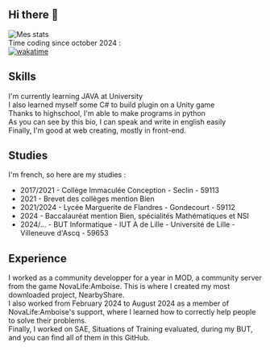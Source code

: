 ## Hi there 👋

![Mes stats](https://github-readme-stats.vercel.app/api?username=icecubefr)  
Time coding since october 2024 :  
[![wakatime](https://wakatime.com/badge/user/a9c2ac79-5715-46ac-8b12-4e76019cbc49.svg)](https://wakatime.com/@a9c2ac79-5715-46ac-8b12-4e76019cbc49)

## Skills

I'm currently learning JAVA at University  
I also learned myself some C# to build plugin on a Unity game  
Thanks to highschool, I'm able to make programs in python  
As you can see by this bio, I can speak and write in english easily  
Finally, I'm good at web creating, mostly in front-end.  

## Studies
I'm french, so here are my studies :  
- 2017/2021 - Collège Immaculée Conception - Seclin - 59113
- 2021 - Brevet des collèges mention Bien
- 2021/2024 - Lycée Marguerite de Flandres - Gondecourt - 59112
- 2024 - Baccalauréat mention Bien, spécialités Mathématiques et NSI
- 2024/... - BUT Informatique - IUT A de Lille - Université de Lille - Villeneuve d'Ascq - 59653

## Experience
I worked as a community developper for a year in MOD, a community server from the game NovaLife:Amboise. This is where I created my most downloaded project, NearbyShare.  
I also worked from February 2024 to August 2024 as a member of NovaLife:Amboise's support, where I learned how to correctly help people to solve their problems.  
Finally, I worked on SAE, Situations of Training evaluated, during my BUT, and you can find all of them in this GitHub.  

<!--
**IceCubeFr/IceCubeFr** is a ✨ _special_ ✨ repository because its `README.md` (this file) appears on your GitHub profile.

Here are some ideas to get you started:

- 🔭 I’m currently working on ...
- 🌱 I’m currently learning ...
- 👯 I’m looking to collaborate on ...
- 🤔 I’m looking for help with ...
- 💬 Ask me about ...
- 📫 How to reach me: ...
- 😄 Pronouns: ...
- ⚡ Fun fact: ...
-->
